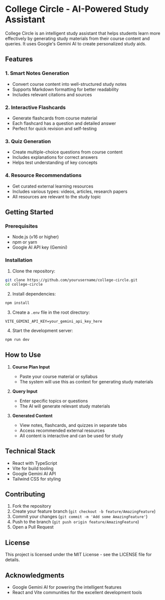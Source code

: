 # College Circle - AI-Powered Study Assistant

College Circle is an intelligent study assistant that helps students learn more effectively by generating study materials from their course content and queries. It uses Google's Gemini AI to create personalized study aids.

## Features

### 1. Smart Notes Generation
- Convert course content into well-structured study notes
- Supports Markdown formatting for better readability
- Includes relevant citations and sources

### 2. Interactive Flashcards
- Generate flashcards from course material
- Each flashcard has a question and detailed answer
- Perfect for quick revision and self-testing

### 3. Quiz Generation
- Create multiple-choice questions from course content
- Includes explanations for correct answers
- Helps test understanding of key concepts

### 4. Resource Recommendations
- Get curated external learning resources
- Includes various types: videos, articles, research papers
- All resources are relevant to the study topic

## Getting Started

### Prerequisites
- Node.js (v16 or higher)
- npm or yarn
- Google AI API key (Gemini)

### Installation

1. Clone the repository:
```bash
git clone https://github.com/yourusername/college-circle.git
cd college-circle
```

2. Install dependencies:
```bash
npm install
```

3. Create a `.env` file in the root directory:
```
VITE_GEMINI_API_KEY=your_gemini_api_key_here
```

4. Start the development server:
```bash
npm run dev
```

## How to Use

1. **Course Plan Input**
   - Paste your course material or syllabus
   - The system will use this as context for generating study materials

2. **Query Input**
   - Enter specific topics or questions
   - The AI will generate relevant study materials

3. **Generated Content**
   - View notes, flashcards, and quizzes in separate tabs
   - Access recommended external resources
   - All content is interactive and can be used for study

## Technical Stack

- React with TypeScript
- Vite for build tooling
- Google Gemini AI API
- Tailwind CSS for styling

## Contributing

1. Fork the repository
2. Create your feature branch (`git checkout -b feature/AmazingFeature`)
3. Commit your changes (`git commit -m 'Add some AmazingFeature'`)
4. Push to the branch (`git push origin feature/AmazingFeature`)
5. Open a Pull Request

## License

This project is licensed under the MIT License - see the LICENSE file for details.

## Acknowledgments

- Google Gemini AI for powering the intelligent features
- React and Vite communities for the excellent development tools
